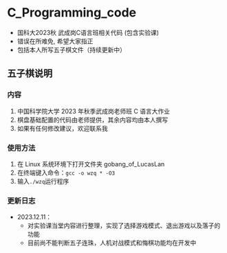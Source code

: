 # C_Programming_code
- 国科大2023秋 武成岗C语言班相关代码 (包含实验课)  
- 错误在所难免, 希望大家指正
- 包括本人所写五子棋文件（持续更新中）

## 五子棋说明
### 内容
1. 中国科学院大学 2023 年秋季武成岗老师班 C 语言大作业
2. 棋盘基础配置的代码由老师提供，其余内容均由本人撰写
3. 如果有任何修改建议，欢迎联系我
### 使用方法
1. 在 Linux 系统环境下打开文件夹 gobang_of_LucasLan
2. 在终端键入命令：`gcc -o wzq * -O3`
3. 输入`./wzq`运行程序
### 更新日志
- 2023.12.11：
    - 对实验课当堂内容进行整理，实现了选择游戏模式、退出游戏以及落子的功能
    - 目前尚不能判断五子连珠，人机对战模式和悔棋功能均在开发中